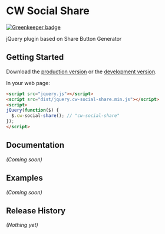 # CW Social Share

[![Greenkeeper badge](https://badges.greenkeeper.io/clivewalkden/CW-Social-Share.svg)](https://greenkeeper.io/)

jQuery plugin based on Share Button Generator

## Getting Started

Download the [production version][min] or the [development version][max].

[min]: https://raw.github.com/clivewalkden/jquery-cw-social-share/master/dist/jquery.cw-social-share.min.js
[max]: https://raw.github.com/clivewalkden/jquery-cw-social-share/master/dist/jquery.cw-social-share.js

In your web page:

```html
<script src="jquery.js"></script>
<script src="dist/jquery.cw-social-share.min.js"></script>
<script>
jQuery(function($) {
  $.cw-social-share(); // "cw-social-share"
});
</script>
```

## Documentation
_(Coming soon)_

## Examples
_(Coming soon)_

## Release History
_(Nothing yet)_
